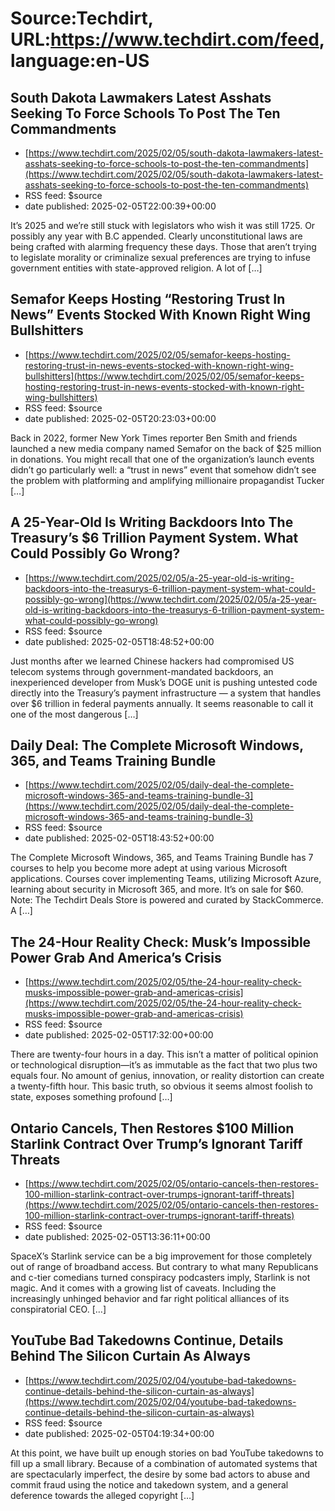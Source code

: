 # Source:Techdirt, URL:https://www.techdirt.com/feed, language:en-US

## South Dakota Lawmakers Latest Asshats Seeking To Force Schools To Post The Ten Commandments
 - [https://www.techdirt.com/2025/02/05/south-dakota-lawmakers-latest-asshats-seeking-to-force-schools-to-post-the-ten-commandments](https://www.techdirt.com/2025/02/05/south-dakota-lawmakers-latest-asshats-seeking-to-force-schools-to-post-the-ten-commandments)
 - RSS feed: $source
 - date published: 2025-02-05T22:00:39+00:00

It&#8217;s 2025 and we&#8217;re still stuck with legislators who wish it was still 1725. Or possibly any year with B.C appended. Clearly unconstitutional laws are being crafted with alarming frequency these days. Those that aren&#8217;t trying to legislate morality or criminalize sexual preferences are trying to infuse government entities with state-approved religion. A lot of [&#8230;]

## Semafor Keeps Hosting “Restoring Trust In News” Events Stocked With Known Right Wing Bullshitters
 - [https://www.techdirt.com/2025/02/05/semafor-keeps-hosting-restoring-trust-in-news-events-stocked-with-known-right-wing-bullshitters](https://www.techdirt.com/2025/02/05/semafor-keeps-hosting-restoring-trust-in-news-events-stocked-with-known-right-wing-bullshitters)
 - RSS feed: $source
 - date published: 2025-02-05T20:23:03+00:00

Back in 2022, former New York Times reporter Ben Smith and friends launched a new media company named&#160;Semafor&#160;on the back of&#160;$25 million in donations. You might recall that one of the organization’s launch events didn’t go particularly well: a “trust in news” event that somehow didn’t see the problem with platforming and amplifying&#160;millionaire propagandist Tucker [&#8230;]

## A 25-Year-Old Is Writing Backdoors Into The Treasury’s $6 Trillion Payment System. What Could Possibly Go Wrong?
 - [https://www.techdirt.com/2025/02/05/a-25-year-old-is-writing-backdoors-into-the-treasurys-6-trillion-payment-system-what-could-possibly-go-wrong](https://www.techdirt.com/2025/02/05/a-25-year-old-is-writing-backdoors-into-the-treasurys-6-trillion-payment-system-what-could-possibly-go-wrong)
 - RSS feed: $source
 - date published: 2025-02-05T18:48:52+00:00

Just months after we learned Chinese hackers had compromised US telecom systems through government-mandated backdoors, an inexperienced developer from Musk&#8217;s DOGE unit is pushing untested code directly into the Treasury&#8217;s payment infrastructure — a system that handles over $6 trillion in federal payments annually. It seems reasonable to call it one of the most dangerous [&#8230;]

## Daily Deal: The Complete Microsoft Windows, 365, and Teams Training Bundle
 - [https://www.techdirt.com/2025/02/05/daily-deal-the-complete-microsoft-windows-365-and-teams-training-bundle-3](https://www.techdirt.com/2025/02/05/daily-deal-the-complete-microsoft-windows-365-and-teams-training-bundle-3)
 - RSS feed: $source
 - date published: 2025-02-05T18:43:52+00:00

The Complete Microsoft Windows, 365, and Teams Training Bundle has 7 courses to help you become more adept at using various Microsoft applications. Courses cover implementing Teams, utilizing Microsoft Azure, learning about security in Microsoft 365, and more. It&#8217;s on sale for $60. Note: The Techdirt Deals Store is powered and curated by StackCommerce. A [&#8230;]

## The 24-Hour Reality Check: Musk’s Impossible Power Grab And America’s Crisis
 - [https://www.techdirt.com/2025/02/05/the-24-hour-reality-check-musks-impossible-power-grab-and-americas-crisis](https://www.techdirt.com/2025/02/05/the-24-hour-reality-check-musks-impossible-power-grab-and-americas-crisis)
 - RSS feed: $source
 - date published: 2025-02-05T17:32:00+00:00

There are twenty-four hours in a day. This isn&#8217;t a matter of political opinion or technological disruption—it&#8217;s as immutable as the fact that two plus two equals four. No amount of genius, innovation, or reality distortion can create a twenty-fifth hour. This basic truth, so obvious it seems almost foolish to state, exposes something profound [&#8230;]

## Ontario Cancels, Then Restores $100 Million Starlink Contract Over Trump’s Ignorant Tariff Threats
 - [https://www.techdirt.com/2025/02/05/ontario-cancels-then-restores-100-million-starlink-contract-over-trumps-ignorant-tariff-threats](https://www.techdirt.com/2025/02/05/ontario-cancels-then-restores-100-million-starlink-contract-over-trumps-ignorant-tariff-threats)
 - RSS feed: $source
 - date published: 2025-02-05T13:36:11+00:00

SpaceX’s Starlink service can be a big improvement for those completely out of range of broadband access. But contrary to what many Republicans and&#160;c-tier comedians turned conspiracy podcasters imply, Starlink is&#160;not magic. And it comes with a growing list of caveats. Including the increasingly unhinged behavior and far right political alliances of its conspiratorial CEO. [&#8230;]

## YouTube Bad Takedowns Continue, Details Behind The Silicon Curtain As Always
 - [https://www.techdirt.com/2025/02/04/youtube-bad-takedowns-continue-details-behind-the-silicon-curtain-as-always](https://www.techdirt.com/2025/02/04/youtube-bad-takedowns-continue-details-behind-the-silicon-curtain-as-always)
 - RSS feed: $source
 - date published: 2025-02-05T04:19:34+00:00

At this point, we have built up enough stories on bad YouTube takedowns to fill up a small library. Because of a combination of automated systems that are spectacularly imperfect, the desire by some bad actors to abuse and commit fraud using the notice and takedown system, and a general deference towards the alleged copyright [&#8230;]

